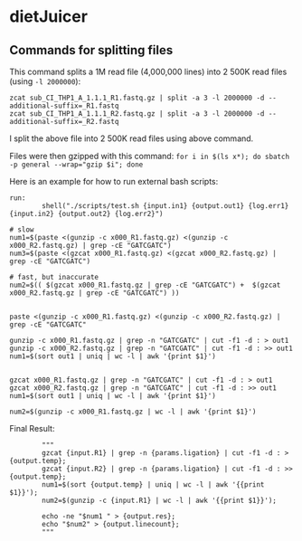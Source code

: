 # dietJuicer

## Commands for splitting files

This command splits a 1M read file (4,000,000 lines) into 2 500K read files (using `-l 2000000`):
```
zcat sub_CI_THP1_A_1.1.1_R1.fastq.gz | split -a 3 -l 2000000 -d --additional-suffix=_R1.fastq
zcat sub_CI_THP1_A_1.1.1_R2.fastq.gz | split -a 3 -l 2000000 -d --additional-suffix=_R2.fastq
```

I split the above file into 2 500K read files using above command.

Files were then gzipped with this command:
`for i in $(ls x*); do sbatch -p general --wrap="gzip $i"; done`

Here is an example for how to run external bash scripts:
```
run:
		shell("./scripts/test.sh {input.in1} {output.out1} {log.err1} {input.in2} {output.out2} {log.err2}")
```

```
# slow
num1=$(paste <(gunzip -c x000_R1.fastq.gz) <(gunzip -c x000_R2.fastq.gz) | grep -cE "GATCGATC")
num3=$(paste <(gzcat x000_R1.fastq.gz) <(gzcat x000_R2.fastq.gz) | grep -cE "GATCGATC")

# fast, but inaccurate
num2=$(( $(gzcat x000_R1.fastq.gz | grep -cE "GATCGATC") +  $(gzcat x000_R2.fastq.gz | grep -cE "GATCGATC") ))


paste <(gunzip -c x000_R1.fastq.gz) <(gunzip -c x000_R2.fastq.gz) | grep -cE "GATCGATC"

gunzip -c x000_R1.fastq.gz | grep -n "GATCGATC" | cut -f1 -d : > out1
gunzip -c x000_R2.fastq.gz | grep -n "GATCGATC" | cut -f1 -d : >> out1
num1=$(sort out1 | uniq | wc -l | awk '{print $1}')


gzcat x000_R1.fastq.gz | grep -n "GATCGATC" | cut -f1 -d : > out1
gzcat x000_R2.fastq.gz | grep -n "GATCGATC" | cut -f1 -d : >> out1
num1=$(sort out1 | uniq | wc -l | awk '{print $1}')

num2=$(gunzip -c x000_R1.fastq.gz | wc -l | awk '{print $1}')

```
Final Result:
```
		"""
		gzcat {input.R1} | grep -n {params.ligation} | cut -f1 -d : > {output.temp};
		gzcat {input.R2} | grep -n {params.ligation} | cut -f1 -d : >> {output.temp};
		num1=$(sort {output.temp} | uniq | wc -l | awk '{{print $1}}');
		num2=$(gunzip -c {input.R1} | wc -l | awk '{{print $1}}');

		echo -ne "$num1 " > {output.res};
		echo "$num2" > {output.linecount};
		"""
```
